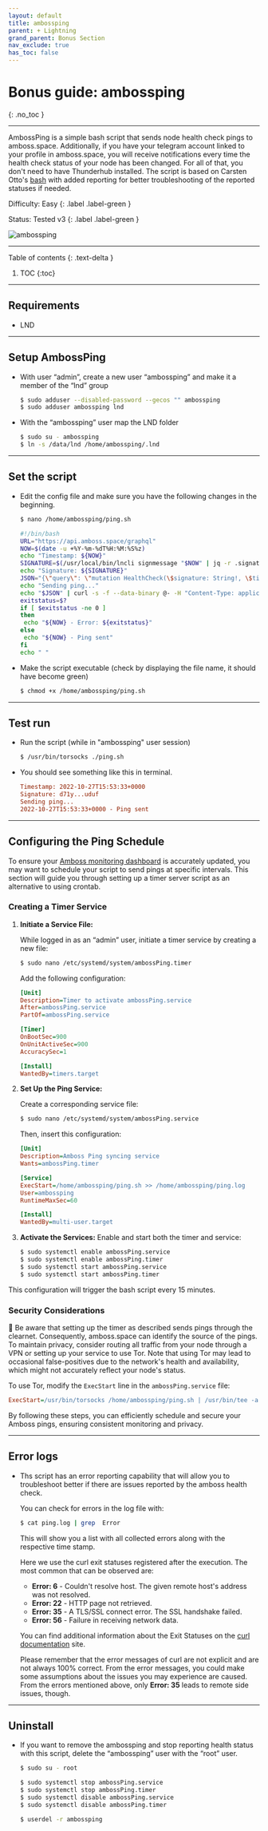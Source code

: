 ```yaml
---
layout: default
title: ambossping
parent: + Lightning
grand_parent: Bonus Section
nav_exclude: true
has_toc: false
---
```


# Bonus guide: ambossping
{: .no_toc }

---

AmbossPing is a simple bash script that sends node health check pings to amboss.space. Additionally, if you have your telegram account linked to your profile in amboss.space, you will receive notifications every time the health check status of your node has been changed. For all of that, you don't need to have Thunderhub installed.
The script is based on Carsten Otto's [bash](https://gist.github.com/C-Otto/cd5d7b0e67fc2e3e212cf13a558b101f) with added reporting for better troubleshooting of the reported statuses if needed.

Difficulty: Easy
{: .label .label-green }

Status: Tested v3
{: .label .label-green }

![ambossping](../../../images/ambossping.jpg)

---

Table of contents
{: .text-delta }

1. TOC
{:toc}

---

## Requirements

* LND

---

## Setup AmbossPing

* With user “admin”, create a new user “ambossping” and make it a member of the “lnd” group

  ```sh
  $ sudo adduser --disabled-password --gecos "" ambossping
  $ sudo adduser ambossping lnd
  ```

* With the “ambossping” user map the LND folder

  ```sh
  $ sudo su - ambossping
  $ ln -s /data/lnd /home/ambossping/.lnd
  ```

---

## Set the script

* Edit the config file and make sure you have the following changes in the beginning.

  ```sh
  $ nano /home/ambossping/ping.sh
  ```

  ```sh
  #!/bin/bash
  URL="https://api.amboss.space/graphql"
  NOW=$(date -u +%Y-%m-%dT%H:%M:%S%z)
  echo "Timestamp: ${NOW}"
  SIGNATURE=$(/usr/local/bin/lncli signmessage "$NOW" | jq -r .signature)
  echo "Signature: ${SIGNATURE}"
  JSON="{\"query\": \"mutation HealthCheck(\$signature: String!, \$timestamp: String!) { healthCheck(signature: \$signature, timestamp: \$timestamp) }\", \"variables\": {\"signature\": \"$SIGNATURE\", \"timestamp\": \"$NOW\"}}"
  echo "Sending ping..."
  echo "$JSON" | curl -s -f --data-binary @- -H "Content-Type: application/json" -X POST --output /dev/null $URL
  exitstatus=$?
  if [ $exitstatus -ne 0 ]
  then
   echo "${NOW} - Error: ${exitstatus}"
  else
   echo "${NOW} - Ping sent"
  fi
  echo " "
  ```

* Make the script executable (check by displaying the file name, it should have become green)

  ```sh
  $ chmod +x /home/ambossping/ping.sh
  ```
  
---

## Test run

* Run the script (while in "ambossping" user session)

  ```sh
  $ /usr/bin/torsocks ./ping.sh
  ```

* You should see something like this in terminal.

  ```ini
  Timestamp: 2022-10-27T15:53:33+0000
  Signature: d71y...uduf
  Sending ping...
  2022-10-27T15:53:33+0000 - Ping sent
  ```
 
---

## Configuring the Ping Schedule

To ensure your [Amboss monitoring dashboard](https://amboss.space/owner?page=monitoring) is accurately updated, you may want to schedule your script to send pings at specific intervals. This section will guide you through setting up a timer server script as an alternative to using crontab.

### Creating a Timer Service

1. **Initiate a Service File:**

   While logged in as an “admin” user, initiate a timer service by creating a new file:

    ```sh
    $ sudo nano /etc/systemd/system/ambossPing.timer
    ```

    Add the following configuration:

    ```ini
    [Unit]
    Description=Timer to activate ambossPing.service
    After=ambossPing.service
    PartOf=ambossPing.service

    [Timer]
    OnBootSec=900
    OnUnitActiveSec=900
    AccuracySec=1

    [Install]
    WantedBy=timers.target
    ```

2. **Set Up the Ping Service:**

   Create a corresponding service file:

    ```sh
    $ sudo nano /etc/systemd/system/ambossPing.service
    ```

    Then, insert this configuration:

    ```ini
    [Unit]
    Description=Amboss Ping syncing service
    Wants=ambossPing.timer

    [Service]
    ExecStart=/home/ambossping/ping.sh >> /home/ambossping/ping.log
    User=ambossping
    RuntimeMaxSec=60

    [Install]
    WantedBy=multi-user.target
    ```

3. **Activate the Services:**
   Enable and start both the timer and service:

    ```sh
    $ sudo systemctl enable ambossPing.service
    $ sudo systemctl enable ambossPing.timer
    $ sudo systemctl start ambossPing.service
    $ sudo systemctl start ambossPing.timer
    ```

This configuration will trigger the bash script every 15 minutes.

### Security Considerations

🚨 Be aware that setting up the timer as described sends pings through the clearnet. Consequently, amboss.space can identify the source of the pings. To maintain privacy, consider routing all traffic from your node through a VPN or setting up your service to use Tor. Note that using Tor may lead to occasional false-positives due to the network's health and availability, which might not accurately reflect your node's status.

To use Tor, modify the `ExecStart` line in the `ambossPing.service` file:

```ini
ExecStart=/usr/bin/torsocks /home/ambossping/ping.sh | /usr/bin/tee -a /home/ambossping/ping.log
```

By following these steps, you can efficiently schedule and secure your Amboss pings, ensuring consistent monitoring and privacy.


---

## Error logs

* Ths script has an error reporting capability that will allow you to troubleshoot better if there are issues reported by the amboss health check.

  You can check for errors in the log file with:

  ```sh
  $ cat ping.log | grep  Error
  ```

  This will show you a list with all collected errors along with the respective time stamp. 
  
  Here we use the curl exit statuses registered after the execution. The most common that can be observed are:

  - **Error: 6** - Couldn't resolve host. The given remote host's address was not resolved.
  - **Error: 22** - HTTP page not retrieved.
  - **Error: 35** - A TLS/SSL connect error. The SSL handshake failed.
  - **Error: 56** - Failure in receiving network data.

  You can find additional information about the Exit Statuses on the [curl documentation](https://everything.curl.dev/usingcurl/returns) site.

  Please remember that the error messages of curl are not explicit and are not always 100% correct. From the error messages, you could make some assumptions about the issues you may experience are caused. From the errors mentioned above, only **Error: 35** leads to remote side issues, though.

---

## Uninstall

* If you want to remove the ambossping and stop reporting health status with this script, delete the “ambossping” user with the “root” user.

  ```sh
  $ sudo su - root

  $ sudo systemctl stop ambossPing.service
  $ sudo systemctl stop ambossPing.timer
  $ sudo systemctl disable ambossPing.service
  $ sudo systemctl disable ambossPing.timer

  $ userdel -r ambossping
  ```
